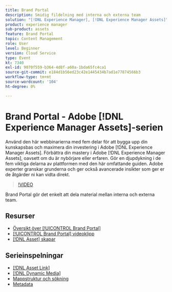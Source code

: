 ```yaml
---
title: Brand Portal
description: Smidig fildelning med interna och externa team
solution: "[!DNL Experience Manager], [!DNL Experience Manager Assets]"
product: experience manager
sub-product: assets
feature: Brand Portal
topic: Content Management
role: User
level: Beginner
version: Cloud Service
type: Event
kt: 7340
exl-id: 9070f559-b364-4d8f-a60a-1bda65fc4ca1
source-git-commit: e184d1b56ed23c42e1445434b7ad1e77874566b3
workflow-type: tm+mt
source-wordcount: '104'
ht-degree: 0%

---
```


# Brand Portal - Adobe [!DNL Experience Manager Assets]-serien

Använd den här webbinarierna med fem delar för att bygga upp din kunskapsbas och maximera din investering i Adobe [!DNL Experience Manager Assets]. Förbättra din mastery i Adobe [!DNL Experience Manager Assets], oavsett om du är nybörjare eller erfaren. Gör en djupdykning i de fem viktiga delarna av plattformen med den här omfattande guiden. Adobe experter granskar grunderna och ger också avancerade insikter som ger er de åtgärder ni kan vidta direkt.

>[!VIDEO](https://video.tv.adobe.com/v/332133/?quality=12&learn=on&hidetitle=true)

Brand Portal gör det enkelt att dela material mellan interna och externa team.

## Resurser

* [Översikt över [!UICONTROL Brand Portal]](https://experienceleague.adobe.com/en/docs/experience-manager-brand-portal/using/introduction/brand-portal)
* [[!UICONTROL Brand Portal] videoklipp](https://experienceleague.adobe.com/en/docs/experience-manager-learn/assets/sharing/brand-portal/brand-portal)
* [[!DNL Asset] skapar](https://experienceleague.adobe.com/en/docs/experience-manager-brand-portal/using/asset-sourcing-in-brand-portal/brand-portal-asset-sourcing)

## Serieinspelningar

* [[!DNL Asset Link]](asset-link.md)
* [[!DNL Dynamic Media]](dynamic-media.md)
* [Mappstruktur och sökning](folder-structure-search.md)
* [Metadata](metadata.md)
